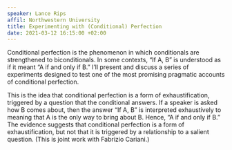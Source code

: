 ```yaml
---
speaker: Lance Rips
affil: Northwestern University
title: Experimenting with (Conditional) Perfection
date: 2021-03-12 16:15:00 +02:00
---
```

Conditional perfection is the phenomenon in which conditionals are strengthened to biconditionals.
In some contexts, “If A, B” is understood as if it meant “A if and only if B.” I’ll present and discuss a series of experiments designed to test one of the most promising pragmatic accounts of conditional perfection.
<!--more-->
This is the idea that conditional perfection is a form of exhaustification, triggered by a question that the conditional answers.
If a speaker is asked how B comes about, then the answer “If A, B” is interpreted exhaustively to meaning that A is the only way to bring about B.
Hence, “A if and only if B.” The evidence suggests that conditional perfection is a form of exhaustification, but not that it is triggered by a relationship to a salient question.
(This is joint work with Fabrizio Cariani.)
